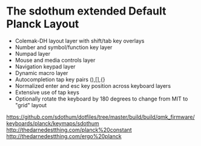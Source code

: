 # The sdothum extended Default Planck Layout

- Colemak-DH layout layer with shift/tab key overlays
- Number and symbol/function key layer
- Numpad layer
- Mouse and media controls layer
- Navigation keypad layer
- Dynamic macro layer
- Autocompletion tap key pairs (),[],{}
- Normalized enter and esc key position across keyboard layers
- Extensive use of tap keys
- Optionally rotate the keyboard by 180 degrees to change from MIT to "grid" layout

https://github.com/sdothum/dotfiles/tree/master/build/build/qmk_firmware/keyboards/planck/keymaps/sdothum
http://thedarnedestthing.com/planck%20constant
http://thedarnedestthing.com/ergo%20planck
